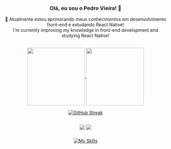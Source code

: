 
### <div align='center'> Olá, eu sou o Pedro Vieira! 👋</div>
<div align='center'>🌱 Atualmente estou aprimorando meus conhecimentos em desenvolvimento front-end e estudando React Native! </br> I'm currently improving my knowledge in front-end development and studying React Native!</div>

##

<div align="center">
  <a href="#">
    <img align="center" height="180em" src="https://github-readme-stats-beta-coral.vercel.app/api?username=pedrovs3&show_icons=true&theme=midnight-purple&include_all_commits=true&border_radius=12&hide_border=true&count_private=true)](https://git.io/streak-stats" />
  </a>
  <a href="#">
    <img align="center" height="180em" src="https://github-readme-stats-beta-coral.vercel.app/api/top-langs/?layout=compact&theme=midnight-purple&hide_border=true&border_radius=12&count_private=true&username=pedrovs3&hide=ejs,html,css,scss"/>
  </a>
</div>

<div align="center">
  
  [![GitHub Streak](https://streak-stats.demolab.com?user=pedrovs3&theme=midnight-purple&hide_border=true&border_radius=18&locale=pt_BR&date_format=j%2Fn%5B%2FY%5D)](https://git.io/streak-stats)

</div>
  </div>
  
  ##
  
  <div align="center">
  <a href="https://www.linkedin.com/in/pedro-henrique-vieira-silva-06839b239/" target="_blank"><img src="https://img.shields.io/badge/LinkedIn-0077B5?style=for-the-badge&logo=linkedin&logoColor=white" target="_blank"></a>
  <a href = "mailto:pedrovs3@hotmail.com"><img src="https://img.shields.io/badge/-Hotmail-%23333?style=for-the-badge&logo=gmail&logoColor=white" target="_blank"></a>
 </div>
    
###
<div align="center">
  
   [![My Skills](https://skills.thijs.gg/icons?i=js,ts,react,nextjs,vite,sass,nodejs,tailwind,kotlin,mysql,azure,firebase)](https://skills.thijs.gg)

</div>
</div>
